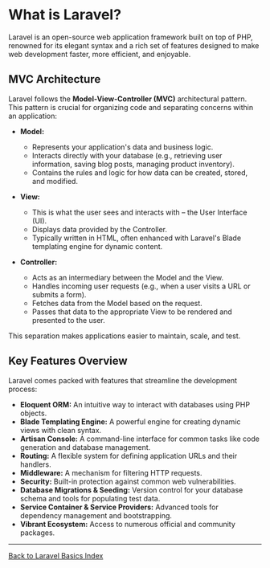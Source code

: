 # What is Laravel?

Laravel is an open-source web application framework built on top of PHP, renowned for its elegant syntax and a rich set of features designed to make web development faster, more efficient, and enjoyable.

## MVC Architecture

Laravel follows the **Model-View-Controller (MVC)** architectural pattern. This pattern is crucial for organizing code and separating concerns within an application:

*   **Model:**
    *   Represents your application's data and business logic.
    *   Interacts directly with your database (e.g., retrieving user information, saving blog posts, managing product inventory).
    *   Contains the rules and logic for how data can be created, stored, and modified.

*   **View:**
    *   This is what the user sees and interacts with – the User Interface (UI).
    *   Displays data provided by the Controller.
    *   Typically written in HTML, often enhanced with Laravel's Blade templating engine for dynamic content.

*   **Controller:**
    *   Acts as an intermediary between the Model and the View.
    *   Handles incoming user requests (e.g., when a user visits a URL or submits a form).
    *   Fetches data from the Model based on the request.
    *   Passes that data to the appropriate View to be rendered and presented to the user.

This separation makes applications easier to maintain, scale, and test.

## Key Features Overview

Laravel comes packed with features that streamline the development process:

*   **Eloquent ORM:** An intuitive way to interact with databases using PHP objects.
*   **Blade Templating Engine:** A powerful engine for creating dynamic views with clean syntax.
*   **Artisan Console:** A command-line interface for common tasks like code generation and database management.
*   **Routing:** A flexible system for defining application URLs and their handlers.
*   **Middleware:** A mechanism for filtering HTTP requests.
*   **Security:** Built-in protection against common web vulnerabilities.
*   **Database Migrations & Seeding:** Version control for your database schema and tools for populating test data.
*   **Service Container & Service Providers:** Advanced tools for dependency management and bootstrapping.
*   **Vibrant Ecosystem:** Access to numerous official and community packages.

---
[Back to Laravel Basics Index](https://hackmd.io/@jmrecodes/B1PTGFkXgl)